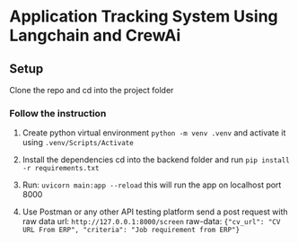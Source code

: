 # Application Tracking System Using Langchain and CrewAi

## Setup

Clone the repo and cd into the project folder

### Follow the instruction

1. Create python virtual environment `python -m venv .venv` and activate it using `.venv/Scripts/Activate`

2. Install the dependencies cd into the backend folder and run `pip install -r requirements.txt`

3. Run: `uvicorn main:app --reload` this will run the app on localhost port 8000

4. Use Postman or any other API testing platform send a post request with raw data
  url: `http://127.0.0.1:8000/screen` raw-data: `{"cv_url": "CV URL From ERP", "criteria": "Job requirement from ERP"}`
  